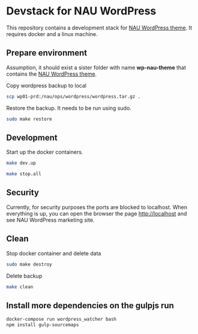 # Devstack for NAU WordPress
This repository contains a development stack for [NAU WordPress theme](https://gitlab.fccn.pt/nau/wp-nau-theme).
It requires docker and a linux machine.

## Prepare environment

Assumption, it should exist a sister folder with name **wp-nau-theme** that contains the [NAU WordPress theme](https://gitlab.fccn.pt/nau/wp-nau-theme).

Copy wordpress backup to local
```bash
scp wp01-prd:/nau/ops/wordpress/wordpress.tar.gz .
```

Restore the backup. It needs to be run using sudo.
```bash
sudo make restore
```

## Development
Start up the docker containers.
```bash
make dev.up
```

```bash
make stop.all
```

## Security
Currently, for security purposes the ports are blocked to localhost.
When everything is up, you can open the browser the page [http://localhost](http://localhost) and see NAU WordPress marketing site.

## Clean

Stop docker container and delete data
```bash
sudo make destroy 
```

Delete backup
```bash
make clean
```

## Install more dependencies on the gulpjs run
```bash
docker-compose run wordpress_watcher bash
npm install gulp-sourcemaps
```

